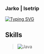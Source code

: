### Jarko | Isetrip
<a href="https://git.io/typing-svg"><img src="https://readme-typing-svg.herokuapp.com?font=Fira+Code&pause=1000&color=A82FCD&center=true&width=600&height=71&lines=Computer+science+student%2C+developer+from+Ukraine" alt="Typing SVG" /></a>
## Skills
 > ![Java](https://img.shields.io/badge/java-%23ED8B00.svg?style=for-the-badge&logo=java&logoColor=white)

